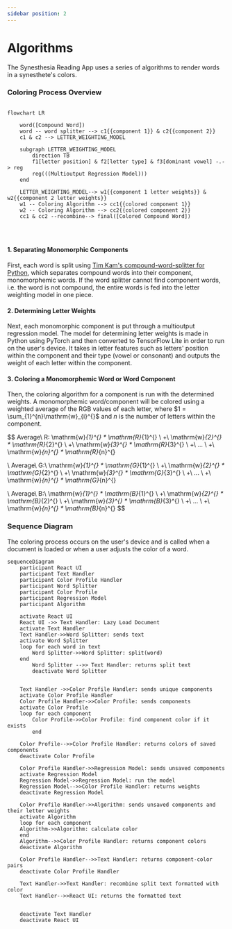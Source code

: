 ```yaml
---
sidebar position: 2
---
```



# Algorithms
The Synesthesia Reading App uses a series of algorithms to render words in a synesthete's colors.

### Coloring Process Overview

```mermaid

flowchart LR
  
    word([Compound Word])
    word -- word splitter --> c1{{component 1}} & c2{{component 2}}
    c1 & c2 --> LETTER_WEIGHTING_MODEL
    
    subgraph LETTER_WEIGHTING_MODEL
        direction TB
        f1[letter position] & f2[letter type] & f3[dominant vowel] -.-> reg
        reg(((Multioutput Regression Model)))
    end
    
    LETTER_WEIGHTING_MODEL--> w1{{component 1 letter weights}} & w2{{component 2 letter weights}}
    w1 -- Coloring Algorithm --> cc1{{colored component 1}}
    w2 -- Coloring Algorithm --> cc2{{colored component 2}}
    cc1 & cc2 --recombine--> final([Colored Compound Word])




```


#### 1. Separating Monomorphic Components
First, each word is split using [Tim Kam's compound-word-splitter for Python](https://github.com/TimKam/compound-word-splitter), 
which separates compound words into their component, monomorphemic words. If the word splitter 
cannot find component words, i.e. the word is not compound, the entire words is fed into 
the letter weighting model in one piece.

#### 2. Determining Letter Weights
Next, each monomorphic component is put through a multioutput regression model. 
The model for determining letter weights is made in Python using PyTorch and
then converted to TensorFlow Lite in order to run on the user's device. It 
takes in letter features such as letters' position within the component and their 
type (vowel or consonant) and outputs the weight of each letter within the component.


#### 3. Coloring a Monomorphemic Word or Word Component
Then, the coloring algorithm for a component is run with the determined weights. 
A monomorphemic word/component will be colored using a weighted average of the
RGB values of each letter, where $1 = \sum_{1}^{n}\mathrm{w}_{i}^{}$ and $n$ is the 
number of letters within the component.

$$
Average\ R: \mathrm{w}_{1}^{} * \mathrm{R}_{1}^{} \ +\ \mathrm{w}_{2}^{} * \mathrm{R}_{2}^{} \ +\ \mathrm{w}_{3}^{} * \mathrm{R}_{3}^{} \ +\ ... \ +\ \mathrm{w}_{n}^{} * \mathrm{R}_{n}^{}

\\
Average\ G:\ \mathrm{w}_{1}^{} * \mathrm{G}_{1}^{} \ +\ \mathrm{w}_{2}^{} * \mathrm{G}_{2}^{} \ +\ \mathrm{w}_{3}^{} * \mathrm{G}_{3}^{} \ +\ ... \ +\ \mathrm{w}_{n}^{} * \mathrm{G}_{n}^{}

\\
Average\ B:\ \mathrm{w}_{1}^{} * \mathrm{B}_{1}^{} \ +\ \mathrm{w}_{2}^{} * \mathrm{B}_{2}^{} \ +\ \mathrm{w}_{3}^{} * \mathrm{B}_{3}^{} \ +\ ... \ +\ \mathrm{w}_{n}^{} * \mathrm{B}_{n}^{}
$$


### Sequence Diagram
The coloring process occurs on the user's device and is called 
when a document is loaded or when a user adjusts the color 
of a word.

```mermaid
sequenceDiagram
    participant React UI
    participant Text Handler
    participant Color Profile Handler
    participant Word Splitter
    participant Color Profile
    participant Regression Model
    participant Algorithm

    activate React UI
    React UI ->> Text Handler: Lazy Load Document
    activate Text Handler
    Text Handler->>Word Splitter: sends text
    activate Word Splitter
    loop for each word in text
        Word Splitter->>Word Splitter: split(word)
    end
        Word Splitter -->> Text Handler: returns split text
        deactivate Word Splitter

    
    Text Handler ->>Color Profile Handler: sends unique components
    activate Color Profile Handler
    Color Profile Handler->>Color Profile: sends components
    activate Color Profile
    loop for each component
        Color Profile->>Color Profile: find component color if it exists
        end

    Color Profile-->>Color Profile Handler: returns colors of saved components
    deactivate Color Profile
    
    Color Profile Handler->>Regression Model: sends unsaved components
    activate Regression Model
    Regression Model->>Regression Model: run the model
    Regression Model-->>Color Profile Handler: returns weights
    deactivate Regression Model
    
    Color Profile Handler->>Algorithm: sends unsaved components and their letter weights
    activate Algorithm
    loop for each component
    Algorithm->>Algorithm: calculate color
    end
    Algorithm-->>Color Profile Handler: returns component colors
    deactivate Algorithm
    
    Color Profile Handler-->>Text Handler: returns component-color pairs
    deactivate Color Profile Handler
    
    Text Handler->>Text Handler: recombine split text formatted with color
    Text Handler-->>React UI: returns the formatted text
    
    
    deactivate Text Handler
    deactivate React UI

```


